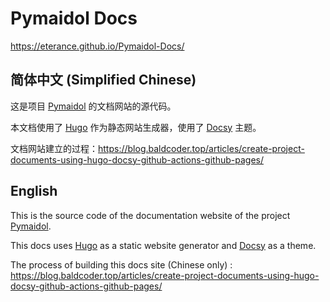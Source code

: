 # Pymaidol Docs

https://eterance.github.io/Pymaidol-Docs/

## 简体中文 (Simplified Chinese)

这是项目 [Pymaidol](https://github.com/Eterance/Pymaidol) 的文档网站的源代码。

本文档使用了 [Hugo](https://gohugo.io/) 作为静态网站生成器，使用了 [Docsy](https://www.docsy.dev/) 主题。

文档网站建立的过程：https://blog.baldcoder.top/articles/create-project-documents-using-hugo-docsy-github-actions-github-pages/

## English

This is the source code of the documentation website of the project [Pymaidol](https://github.com/Eterance/Pymaidol).

This docs uses [Hugo](https://gohugo.io/) as a static website generator and [Docsy](https://www.docsy.dev/) as a theme.

The process of building this docs site (Chinese only) : https://blog.baldcoder.top/articles/create-project-documents-using-hugo-docsy-github-actions-github-pages/